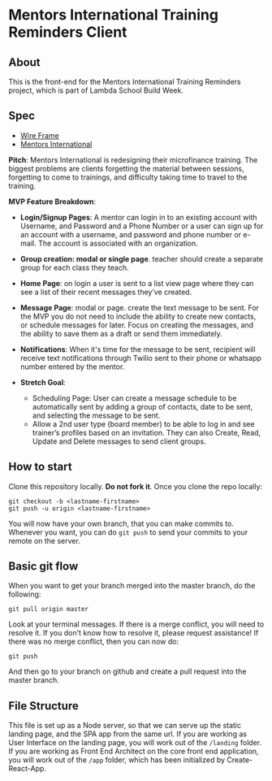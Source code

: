 # Mentors International Training Reminders Client

## About

This is the front-end for the Mentors International Training Reminders project, which is part of Lambda School Build Week.


## Spec

- [Wire Frame](https://balsamiq.cloud/sw751l9/pgofw0d)
- [Mentors International](https://mentorsinternational.org/)

**Pitch**: Mentors International is redesigning their microfinance training. The biggest problems are clients forgetting the material between sessions, forgetting to come to trainings, and difficulty taking time to travel to the training.

**MVP Feature Breakdown**:
- **Login/Signup Pages**: A mentor can login in to an existing account with Username, and Password and a Phone Number or a user can sign up for an account with a username, and password and phone number or e-mail. The account is associated with an organization.

- **Group creation: modal or single page**. teacher should create a separate group for each class they teach. 

- **Home Page**: on login a user is sent to a list view page where they can see a list of their recent messages they’ve created. 

- **Message Page**: modal or page.  create the text message to be sent. For the MVP you do not need to include the ability to create new contacts, or schedule messages for later. Focus on creating the messages, and the ability to save them as a draft or send them immediately. 

- **Notifications**: When it's time for the message to be sent, recipient will receive text notifications through Twilio sent to their phone or whatsapp number entered by the mentor.

- **Stretch Goal**: 
    - Scheduling Page: User can create a message schedule to be automatically sent by adding a group of contacts, date to be sent, and selecting the message to be sent.  
    - Allow a 2nd user type (board member) to be able to log in and see trainer’s profiles based on an invitation. They can also Create, Read, Update and Delete messages to send client groups.

## How to start

Clone this repository locally. **Do not fork it**.
Once you clone the repo locally:
```
git checkout -b <lastname-firstname>
git push -u origin <lastname-firstname>
```

You will now have your own branch, that you can make commits to. Whenever you want, you can do `git push` to send your commits to your remote on the server.

## Basic git flow

When you want to get your branch merged into the master branch, do the following:
```
git pull origin master
```
Look at your terminal messages. If there is a merge conflict, you will need to resolve it. If you don't know how to resolve it, please request assistance! If there was no merge conflict, then you can now do:
```
git push
```
And then go to your branch on github and create a pull request into the master branch.

## File Structure

This file is set up as a Node server, so that we can serve up the static landing page, and the SPA app from the same url.
If you are working as User Interface on the landing page, you will work out of the `/landing` folder.
If you are working as Front End Architect on the core front end application, you will work out of the `/app` folder, which has been initialized by Create-React-App.
